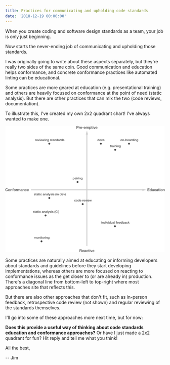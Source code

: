 ```yaml
---
title: Practices for communicating and upholding code standards
date: '2018-12-19 00:00:00'
---
```


When you create coding and software design standards as a team, your job is only just beginning.

Now starts the never-ending job of communicating and upholding those standards.

I was originally going to write about these aspects separately, but they're really two sides of the same coin. Good communication and education helps conformance, and concrete conformance practices like automated linting can be educational.

Some practices are more geared at education (e.g. presentational training) and others are heavily focused on conformance at the point of need (static analysis). But there are other practices that can mix the two (code reviews, documentation).

To illustrate this, I've created my own 2x2 quadrant chart! I've always wanted to make one.

![A 2x2 quadrant showing various standards conformance and education practices](/images/list/20181219-standards.png)

Some practices are naturally aimed at educating or informing developers about standards and guidelines before they start developing implementations, whereas others are more focused on reacting to conformance issues as the get closer to (or are already in) production. There's a diagonal line from bottom-left to top-right where most approaches site that reflects this.

But there are also other approaches that don't fit, such as in-person feedback, retrospective code review (not shown) and regular reviewing of the standards themselves.

I'll go into some of these approaches more next time, but for now:

__Does this provide a useful way of thinking about code standards education and conformance approaches?__ Or have I just made a 2x2 quadrant for fun? Hit reply and tell me what you think!

All the best,

-- Jim

